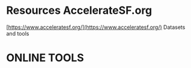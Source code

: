 # Resources AccelerateSF.org

[https://www.acceleratesf.org/](https://www.acceleratesf.org/)
Datasets and tools 

# ONLINE TOOLS

